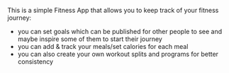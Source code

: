 This is a simple Fitness App that allows you to keep track of your fitness journey:
- you can set goals which can be published for other people to see and maybe inspire some of them to start their journey
- you can add & track your meals/set calories for each meal
- you can also create your own workout splits and programs for better consistency
